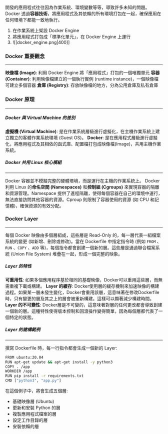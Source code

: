 
開發的應用程式往往因為作業系統、環境變數等等，導致許多未知的問題。Docker 透過**容器技術**，將應用程式及其依賴的所有環境打包在一起，確保應用在任何環境下都能一致地執行。
1. 在作業系統上架設 Docker Engine
2. 將應用程式打包成「標準化單元」，在 Docker Engine 上運行
3.  ![[docker_engine.png|400]]
### Docker 重要觀念
---
**映像檔 (Image)**: 利用 Docker Engine 將「應用程式」打包的一個唯獨單元
**容器 (Container)**: 利用映像檔建立的一個執行實例 (runtime instance)，一個映像檔可建立多個容器
**倉庫 (Registry)**: 存放映像檔的地方，分為公用倉庫及私有倉庫
### Docker 原理
---
##### Docker 與 Virtual Machine 的差別
**虛擬機 (Virtual Machine)**: 是在作業系統層級進行虛擬化，在主機作業系統上建立獨立的客體作業系統環境 (Guest OS)。
**Docker**: 是在應用程式層級進行虛擬化，將應用程式及其相依的函式庫、配置檔打包成映像檔(Image)，共用主機作業系統。
##### Docker 共用 Linux 核心模組
---
Docker 容器並不模擬完整的硬體環境，而是運行在主機的作業系統上。
Docker 利用 Linux 的**命名空間 (Namespaces)** 和**控制組 (Cgroups)** 來實現容器的隔離和資源管理。Namespace 提供了進程隔離，使得每個容器在自己的環境中運行，無法直接訪問其他容器的資源。Cproup 則限制了容器使用的資源 (如 CPU 和記憶體)，確保資源的有效分配。
### Docker Layer
---
每個 Docker 映像由多個層組成，這些層是 Read-Only 的，每一層代表一組檔案系統的變更 (如新增、刪除或修改)。當在 Dockerfile 中指定指令時 (例如 `FROM` 、`RUN` 、`COPY` 、`ADD` 等)，每個指令都會創建一個新的層。這些層是通過聯合檔案系統 (Union File System) 堆疊在一起，形成一個完整的映象。
##### Layer 的特性
**可重用性**: 如果多個應用程序基於相同的基礎映像，Docker可以重用這些層，而無需重複下載或構建。
**Layer 的緩存**: Docker使用層的緩存機制來加速映像的構建過程。如果某一層未發生變化，Docker會重用該層，這意味著在修改Dockerfile時，只有變更的層及其之上的層會被重新構建。這樣可以顯著減少構建時間。
**Layer 的不可變性**: Docker層是不可變的，這意味著對層的任何更改都會導致創建一個新的層。這種特性使得版本控制和回滾操作變得簡單，因為每個層都代表了一個特定的狀態。
##### Layer 的建構範例
---
撰寫 Dockerfile 時，每一行指令都會生成一個新的 Layer:
```sh
FROM ubuntu:20.04
RUN apt-get update && apt-get install -y python3
COPY . /app
WORKDIR /app
RUN pip install -r requirements.txt
CMD ["python3", "app.py"]
```
在這個例子中，將會生成五個層:
- 基礎映像層 (Ubuntu)
- 更新和安裝 Python 的層
- 複製應用程式檔案的層
- 設定工作目錄的層
- 安裝依賴的層
